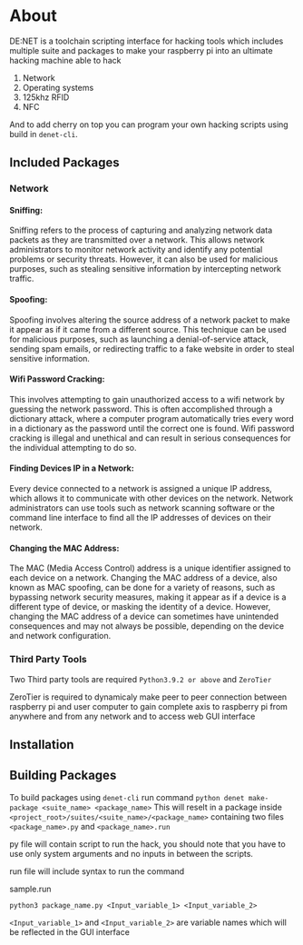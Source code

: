 # About
DE:NET is a toolchain scripting interface for hacking tools which includes multiple suite and packages to make your raspberry pi into an ultimate hacking machine able to hack 

1. Network 
2. Operating systems
3. 125khz RFID 
4. NFC

And to add cherry on top you can program your own hacking scripts using build in `denet-cli`.
## Included Packages

### Network

#### Sniffing:
Sniffing refers to the process of capturing and analyzing network data packets as they are transmitted over a network. This allows network administrators to monitor network activity and identify any potential problems or security threats. However, it can also be used for malicious purposes, such as stealing sensitive information by intercepting network traffic.

#### Spoofing: 
Spoofing involves altering the source address of a network packet to make it appear as if it came from a different source. This technique can be used for malicious purposes, such as launching a denial-of-service attack, sending spam emails, or redirecting traffic to a fake website in order to steal sensitive information.

#### Wifi Password Cracking: 
This involves attempting to gain unauthorized access to a wifi network by guessing the network password. This is often accomplished through a dictionary attack, where a computer program automatically tries every word in a dictionary as the password until the correct one is found. Wifi password cracking is illegal and unethical and can result in serious consequences for the individual attempting to do so.

#### Finding Devices IP in a Network: 
Every device connected to a network is assigned a unique IP address, which allows it to communicate with other devices on the network. Network administrators can use tools such as network scanning software or the command line interface to find all the IP addresses of devices on their network.

#### Changing the MAC Address: 
The MAC (Media Access Control) address is a unique identifier assigned to each device on a network. Changing the MAC address of a device, also known as MAC spoofing, can be done for a variety of reasons, such as bypassing network security measures, making it appear as if a device is a different type of device, or masking the identity of a device. However, changing the MAC address of a device can sometimes have unintended consequences and may not always be possible, depending on the device and network configuration.

### Third Party Tools
Two Third party tools are required `Python3.9.2 or above` and `ZeroTier`

ZeroTier is required to dynamicaly make peer to peer connection between raspberry pi and user computer to gain complete axis to raspberry pi from anywhere and from any network and to access web GUI interface 

## Installation


## Building Packages
To build packages using `denet-cli` run command `python denet make-package <suite_name> <package_name>`
This will reselt in a package inside `<project_root>/suites/<suite_name>/<package_name>` containing two files `<package_name>.py` and `<package_name>.run`

py file will contain script to run the hack, you should note that you have to use only system arguments and no inputs in between the scripts.

run file will include syntax to run the command 

sample.run
```
python3 package_name.py <Input_variable_1> <Input_variable_2> 
```

`<Input_variable_1>` and `<Input_variable_2>` are variable names which will be reflected in the GUI interface
